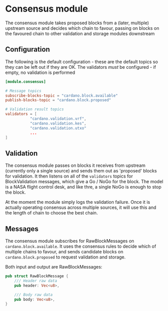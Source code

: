 # Consensus module

The consensus module takes proposed blocks from a (later, multiple) upstream
source and decides which chain to favour, passing on blocks on the favoured chain
to other validation and storage modules downstream

## Configuration

The following is the default configuration - these are the default
topics so they can be left out if they are OK.  The validators *must*
be configured - if empty, no validation is performed

```toml
[module.consensus]

# Message topics
subscribe-blocks-topic = "cardano.block.available"
publish-blocks-topic = "cardano.block.proposed"

# Validation result topics
validators = [
           "cardano.validation.vrf",
           "cardano.validation.kes",
           "cardano.validation.utxo"
           ...
]

```

## Validation

The consensus module passes on blocks it receives from upstream (currently only a
single source) and sends them out as 'proposed' blocks for validation.  It then listens
on all of the `validators` topics for BlockValidation messages, which give a Go / NoGo
for the block.  The model is a NASA flight control desk, and like thre, a single NoGo
is enough to stop the block.

At the moment the module simply logs the validation failure.  Once it is actually operating
consensus across multiple sources, it will use this and the length of chain to choose the best
chain.

## Messages

The consensus module subscribes for RawBlockMessages on
`cardano.block.available`.  It uses the consensus rules to
decide which of multiple chains to favour, and sends candidate
blocks on `cardano.block.proposed` to request validation and storage.

Both input and output are RawBlockMessages:

```rust
pub struct RawBlockMessage {
    /// Header raw data
    pub header: Vec<u8>,

    /// Body raw data
    pub body: Vec<u8>,
}
```

